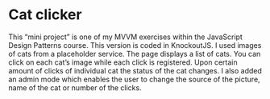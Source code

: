 # Cat clicker

This “mini project” is one of my MVVM exercises within the JavaScript Design Patterns course.  This version is coded in KnockoutJS. I used images of cats from a placeholder service. The page displays a list of cats. You can click on each cat’s image while each click is registered. Upon certain amount of clicks of individual cat the status of the cat changes. I also added an admin mode which enables the user to change the source of the picture, name of the cat or number of the clicks. 

